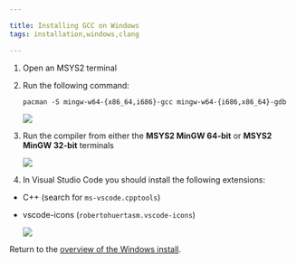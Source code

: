 ```yaml
---

title: Installing GCC on Windows
tags: installation,windows,clang

---
```


1. Open an MSYS2 terminal
1. Run the following command:

    `pacman -S mingw-w64-{x86_64,i686}-gcc mingw-w64-{i686,x86_64}-gdb`

    ![](images/install-gifs/Windows/install-gpp-msys.gif)

1. Run the compiler from either the **MSYS2 MinGW 64-bit** or **MSYS2 MinGW 32-bit** terminals

    ![](images/install-gifs/Windows/demo-compiler.gif)

1. In Visual Studio Code you should install the following extensions:

  - C++ (search for `ms-vscode.cpptools`)
  - vscode-icons (`robertohuertasm.vscode-icons`)

    ![](images/install-gifs/extensions.gif)

Return to the [overview of the Windows install](/articles/installation/windows.html).
